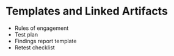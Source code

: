 # Templates and Linked Artifacts
- Rules of engagement  
- Test plan  
- Findings report template  
- Retest checklist
